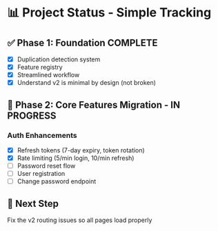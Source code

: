 # 📊 Project Status - Simple Tracking

## ✅ Phase 1: Foundation COMPLETE
- [x] Duplication detection system
- [x] Feature registry  
- [x] Streamlined workflow
- [x] Understand v2 is minimal by design (not broken)

## 🔄 Phase 2: Core Features Migration - IN PROGRESS
### Auth Enhancements
- [x] Refresh tokens (7-day expiry, token rotation)
- [x] Rate limiting (5/min login, 10/min refresh)
- [ ] Password reset flow
- [ ] User registration
- [ ] Change password endpoint

## 📝 Next Step
Fix the v2 routing issues so all pages load properly